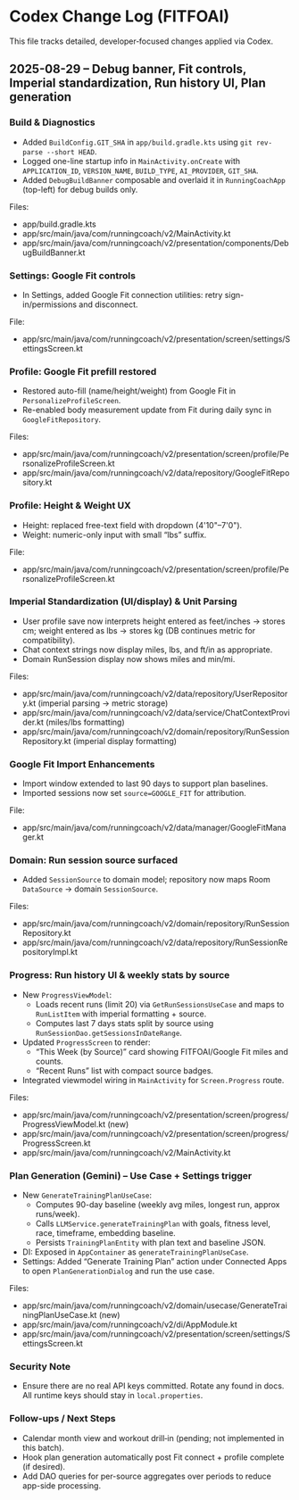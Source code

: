 # Codex Change Log (FITFOAI)

This file tracks detailed, developer‑focused changes applied via Codex.

## 2025-08-29 – Debug banner, Fit controls, Imperial standardization, Run history UI, Plan generation

### Build & Diagnostics
- Added `BuildConfig.GIT_SHA` in `app/build.gradle.kts` using `git rev-parse --short HEAD`.
- Logged one-line startup info in `MainActivity.onCreate` with `APPLICATION_ID`, `VERSION_NAME`, `BUILD_TYPE`, `AI_PROVIDER`, `GIT_SHA`.
- Added `DebugBuildBanner` composable and overlaid it in `RunningCoachApp` (top-left) for debug builds only.

Files:
- app/build.gradle.kts
- app/src/main/java/com/runningcoach/v2/MainActivity.kt
- app/src/main/java/com/runningcoach/v2/presentation/components/DebugBuildBanner.kt

### Settings: Google Fit controls
- In Settings, added Google Fit connection utilities: retry sign-in/permissions and disconnect.

File:
- app/src/main/java/com/runningcoach/v2/presentation/screen/settings/SettingsScreen.kt

### Profile: Google Fit prefill restored
- Restored auto-fill (name/height/weight) from Google Fit in `PersonalizeProfileScreen`.
- Re-enabled body measurement update from Fit during daily sync in `GoogleFitRepository`.

Files:
- app/src/main/java/com/runningcoach/v2/presentation/screen/profile/PersonalizeProfileScreen.kt
- app/src/main/java/com/runningcoach/v2/data/repository/GoogleFitRepository.kt

### Profile: Height & Weight UX
- Height: replaced free-text field with dropdown (4'10"–7'0").
- Weight: numeric-only input with small “lbs” suffix.

File:
- app/src/main/java/com/runningcoach/v2/presentation/screen/profile/PersonalizeProfileScreen.kt

### Imperial Standardization (UI/display) & Unit Parsing
- User profile save now interprets height entered as feet/inches → stores cm; weight entered as lbs → stores kg (DB continues metric for compatibility).
- Chat context strings now display miles, lbs, and ft/in as appropriate.
- Domain RunSession display now shows miles and min/mi.

Files:
- app/src/main/java/com/runningcoach/v2/data/repository/UserRepository.kt (imperial parsing → metric storage)
- app/src/main/java/com/runningcoach/v2/data/service/ChatContextProvider.kt (miles/lbs formatting)
- app/src/main/java/com/runningcoach/v2/domain/repository/RunSessionRepository.kt (imperial display formatting)

### Google Fit Import Enhancements
- Import window extended to last 90 days to support plan baselines.
- Imported sessions now set `source=GOOGLE_FIT` for attribution.

File:
- app/src/main/java/com/runningcoach/v2/data/manager/GoogleFitManager.kt

### Domain: Run session source surfaced
- Added `SessionSource` to domain model; repository now maps Room `DataSource` → domain `SessionSource`.

Files:
- app/src/main/java/com/runningcoach/v2/domain/repository/RunSessionRepository.kt
- app/src/main/java/com/runningcoach/v2/data/repository/RunSessionRepositoryImpl.kt

### Progress: Run history UI & weekly stats by source
- New `ProgressViewModel`:
  - Loads recent runs (limit 20) via `GetRunSessionsUseCase` and maps to `RunListItem` with imperial formatting + source.
  - Computes last 7 days stats split by source using `RunSessionDao.getSessionsInDateRange`.
- Updated `ProgressScreen` to render:
  - “This Week (by Source)” card showing FITFOAI/Google Fit miles and counts.
  - “Recent Runs” list with compact source badges.
- Integrated viewmodel wiring in `MainActivity` for `Screen.Progress` route.

Files:
- app/src/main/java/com/runningcoach/v2/presentation/screen/progress/ProgressViewModel.kt (new)
- app/src/main/java/com/runningcoach/v2/presentation/screen/progress/ProgressScreen.kt
- app/src/main/java/com/runningcoach/v2/MainActivity.kt

### Plan Generation (Gemini) – Use Case + Settings trigger
- New `GenerateTrainingPlanUseCase`:
  - Computes 90-day baseline (weekly avg miles, longest run, approx runs/week).
  - Calls `LLMService.generateTrainingPlan` with goals, fitness level, race, timeframe, embedding baseline.
  - Persists `TrainingPlanEntity` with plan text and baseline JSON.
- DI: Exposed in `AppContainer` as `generateTrainingPlanUseCase`.
- Settings: Added “Generate Training Plan” action under Connected Apps to open `PlanGenerationDialog` and run the use case.

Files:
- app/src/main/java/com/runningcoach/v2/domain/usecase/GenerateTrainingPlanUseCase.kt (new)
- app/src/main/java/com/runningcoach/v2/di/AppModule.kt
- app/src/main/java/com/runningcoach/v2/presentation/screen/settings/SettingsScreen.kt

### Security Note
- Ensure there are no real API keys committed. Rotate any found in docs. All runtime keys should stay in `local.properties`.

### Follow-ups / Next Steps
- Calendar month view and workout drill‑in (pending; not implemented in this batch).
- Hook plan generation automatically post Fit connect + profile complete (if desired).
- Add DAO queries for per-source aggregates over periods to reduce app-side processing.

